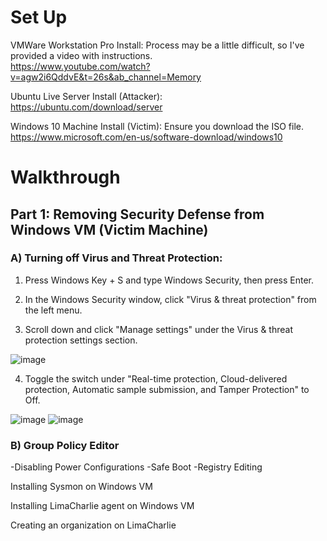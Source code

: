 # Set Up
VMWare Workstation Pro Install: Process may be a little difficult, so I've provided a video with instructions. </br> https://www.youtube.com/watch?v=agw2i6QddvE&t=26s&ab_channel=Memory

Ubuntu Live Server Install (Attacker): </br> https://ubuntu.com/download/server

Windows 10 Machine Install (Victim): Ensure you download the ISO file. </br> https://www.microsoft.com/en-us/software-download/windows10

# Walkthrough

## Part 1: Removing Security Defense from Windows VM (Victim Machine)

### A) Turning off Virus and Threat Protection:
1. Press Windows Key + S and type Windows Security, then press Enter.
   
2. In the Windows Security window, click "Virus & threat protection" from the left menu.
   
3. Scroll down and click "Manage settings" under the Virus & threat protection settings section. </br>

![image](https://github.com/user-attachments/assets/02070e26-8035-4d20-b403-ac7ed8ff89b7)

4. Toggle the switch under "Real-time protection, Cloud-delivered protection, Automatic sample submission, and Tamper Protection" to Off. </br>

![image](https://github.com/user-attachments/assets/73d7a6d1-9635-4350-8fd8-954995fe9eec)
![image](https://github.com/user-attachments/assets/ecce9472-4503-49c9-81b3-92277a7e12af)

### B) Group Policy Editor
-Disabling Power Configurations
-Safe Boot
-Registry Editing

Installing Sysmon on Windows VM

Installing LimaCharlie agent on Windows VM

Creating an organization on LimaCharlie
